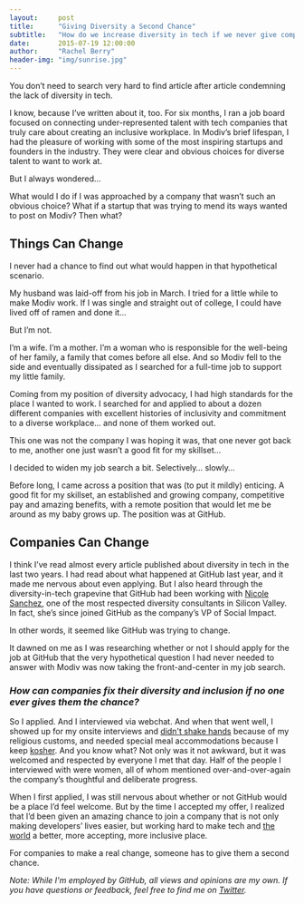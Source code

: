 ```yaml
---
layout:     post
title:      "Giving Diversity a Second Chance"
subtitle:   "How do we increase diversity in tech if we never give companies another shot?"
date:       2015-07-19 12:00:00
author:     "Rachel Berry"
header-img: "img/sunrise.jpg"
---
```


You don’t need to search very hard to find article after article condemning the lack of diversity in tech.

I know, because I’ve written about it, too. For six months, I ran a job board focused on connecting under-represented talent with tech companies that truly care about creating an inclusive workplace. In Modiv’s brief lifespan, I had the pleasure of working with some of the most inspiring startups and founders in the industry. They were clear and obvious choices for diverse talent to want to work at.

But I always wondered…

What would I do if I was approached by a company that wasn’t such an obvious choice? What if a startup that was trying to mend its ways wanted to post on Modiv? Then what?

## Things Can Change

I never had a chance to find out what would happen in that hypothetical scenario.

My husband was laid-off from his job in March. I tried for a little while to make Modiv work. If I was single and straight out of college, I could have lived off of ramen and done it…

But I’m not.

I’m a wife. I’m a mother. I’m a woman who is responsible for the well-being of her family, a family that comes before all else. And so Modiv fell to the side and eventually dissipated as I searched for a full-time job to support my little family.

Coming from my position of diversity advocacy, I had high standards for the place I wanted to work. I searched for and applied to about a dozen different companies with excellent histories of inclusivity and commitment to a diverse workplace… and none of them worked out.

This one was not the company I was hoping it was, that one never got back to me, another one just wasn’t a good fit for my skillset…

I decided to widen my job search a bit. Selectively… slowly…

Before long, I came across a position that was (to put it mildly) enticing. A good fit for my skillset, an established and growing company, competitive pay and amazing benefits, with a remote position that would let me be around as my baby grows up. The position was at GitHub.

## Companies Can Change

I think I’ve read almost every article published about diversity in tech in the last two years. I had read about what happened at GitHub last year, and it made me nervous about even applying. But I also heard through the diversity-in-tech grapevine that GitHub had been working with [Nicole Sanchez](http://vayaconsulting.com/about/), one of the most respected diversity consultants in Silicon Valley. In fact, she’s since joined GitHub as the company’s VP of Social Impact.

In other words, it seemed like GitHub was trying to change.

It dawned on me as I was researching whether or not I should apply for the job at GitHub that the very hypothetical question I had never needed to answer with Modiv was now taking the front-and-center in my job search.

### *How can companies fix their diversity and inclusion if no one ever gives them the chance?*

So I applied. And I interviewed via webchat. And when that went well, I showed up for my onsite interviews and [didn't shake hands](http://www.chabad.org/library/article_cdo/aid/1051760/jewish/May-I-Shake-the-Ladys-Hand.htm)  because of my religious customs, and needed special meal accommodations because I keep [kosher](http://www.chabad.org/library/article_cdo/aid/142441/jewish/Spiritual-Fitness.htm). And you know what? Not only was it not awkward, but it was welcomed and respected by everyone I met that day. Half of the people I interviewed with were women, all of whom mentioned over-and-over-again the company’s thoughtful and deliberate progress.

When I first applied, I was still nervous about whether or not GitHub would be a place I’d feel welcome. But by the time I accepted my offer, I realized that I’d been given an amazing chance to join a company that is not only making developers’ lives easier, but working hard to make tech and [the world](https://github.com/blog/2037-github-is-a-proud-connecthome-partner) a better, more accepting, more inclusive place.

For companies to make a real change, someone has to give them a second chance.

*Note: While I'm employed by GitHub, all views and opinions are my own. If you have questions or feedback, feel free to find me on [Twitter](http://www.twitter.com/cmrberry).*
